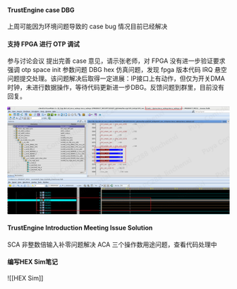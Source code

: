 #### TrustEngine case DBG

上周可能因为环境问题导致的 case bug 情况目前已经解决

#### 支持 FPGA 进行 OTP 调试

参与讨论会议
提出完善 case 意见，请示张老师，对 FPGA 没有进一步验证要求
强调 otp space init 参数问题
DBG hex 仿真问题，发现 fpga 版本代码 IRQ 悬空问题提交处理。该问题解决后取得一定进展：IP接口上有动作，但仅为开关DMA时钟，未进行数据操作，等待代码更新进一步DBG。反馈问题到群里，目前没有回复。

![89ab85a7d8b2bc6aeb21a1089a3de43c](https://raw.githubusercontent.com/lllincx/IMG/master/89ab85a7d8b2bc6aeb21a1089a3de43c.png)

#### TrustEngine Introduction Meeting Issue Solution

SCA 非整数倍输入补零问题解决
ACA 三个操作数用途问题，查看代码处理中

#### 编写HEX Sim笔记

![[HEX Sim]]